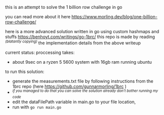 this is an attempt to solve the 1 billion row challenge in go

you can read more about it here https://www.morling.dev/blog/one-billion-row-challenge/

here is a more advanced solution written in go using custom hashmaps and stuffs https://benhoyt.com/writings/go-1brc/
this repo is made by reading <i><sup> (blatantly copying) </sup></i> the implementation details from the above writeup

current status:
 proccessing takes:
   - about 9sec on a ryzen 5 5600 system with 16gb ram running ubuntu


to run this solution:
  - generate the measurements.txt file by following instructions from the 1brc repo (here https://github.com/gunnarmorling/1brc )
  - <i><sup> if you managed to do that you can solve the solution already don't bother running my code </sup></i>
  - edit the dataFilePath variable in main.go to your file location,
  - run with `go run main.go`
